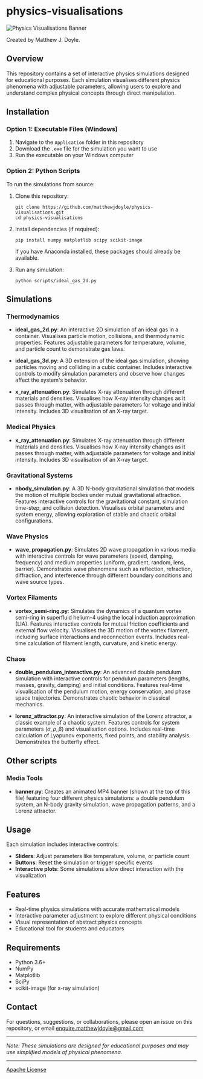 # physics-visualisations

![Physics Visualisations Banner](Banner_t.gif)

Created by Matthew J. Doyle.

## Overview

This repository contains a set of interactive physics simulations designed for educational purposes. Each simulation visualises different physics phenomena with adjustable parameters, allowing users to explore and understand complex physical concepts through direct manipulation.

## Installation

### Option 1: Executable Files (Windows)

1. Navigate to the `Application` folder in this repository
2. Download the `.exe` file for the simulation you want to use
3. Run the executable on your Windows computer

### Option 2: Python Scripts

To run the simulations from source:

1. Clone this repository:

   ```
   git clone https://github.com/matthewjdoyle/physics-visualisations.git
   cd physics-visualisations
   ```

2. Install dependencies (if required):

   ```
   pip install numpy matplotlib scipy scikit-image
   ```

   If you have Anaconda installed, these packages should already be available.

3. Run any simulation:
   ```
   python scripts/ideal_gas_2d.py
   ```

## Simulations

### Thermodynamics

- **ideal_gas_2d.py**: An interactive 2D simulation of an ideal gas in a container. Visualises particle motion, collisions, and thermodynamic properties. Features adjustable parameters for temperature, volume, and particle count to demonstrate gas laws.
- **ideal_gas_3d.py**: A 3D extension of the ideal gas simulation, showing particles moving and colliding in a cubic container. Includes interactive controls to modify simulation parameters and observe how changes affect the system's behavior.

- **x_ray_attenuation.py**: Simulates X-ray attenuation through different materials and densities. Visualises how X-ray intensity changes as it passes through matter, with adjustable parameters for voltage and initial intensity. Includes 3D visualisation of an X-ray target.

### Medical Physics

- **x_ray_attenuation.py**: Simulates X-ray attenuation through different materials and densities. Visualises how X-ray intensity changes as it passes through matter, with adjustable parameters for voltage and initial intensity. Includes 3D visualisation of an X-ray target.

### Gravitational Systems

- **nbody_simulation.py**: A 3D N-body gravitational simulation that models the motion of multiple bodies under mutual gravitational attraction. Features interactive controls for the gravitational constant, simulation time-step, and collision detection. Visualises orbital parameters and system energy, allowing exploration of stable and chaotic orbital configurations.

### Wave Physics

- **wave_propagation.py**: Simulates 2D wave propagation in various media with interactive controls for wave parameters (speed, damping, frequency) and medium properties (uniform, gradient, random, lens, barrier). Demonstrates wave phenomena such as reflection, refraction, diffraction, and interference through different boundary conditions and wave source types.

### Vortex Filaments

- **vortex_semi-ring.py**: Simulates the dynamics of a quantum vortex semi-ring in superfluid helium-4 using the local induction approximation (LIA). Features interactive controls for mutual friction coefficients and external flow velocity. Visualises the 3D motion of the vortex filament, including surface interactions and reconnection events. Includes real-time calculation of filament length, curvature, and kinetic energy.

### Chaos

- **double_pendulum_interactive.py**: An advanced double pendulum simulation with interactive controls for pendulum parameters (lengths, masses, gravity, damping) and initial conditions. Features real-time visualisation of the pendulum motion, energy conservation, and phase space trajectories. Demonstrates chaotic behavior in classical mechanics.

- **lorenz_attractor.py**: An interactive simulation of the Lorenz attractor, a classic example of a chaotic system. Features controls for system parameters $(\sigma, \rho, \beta)$ and visualisation options. Includes real-time calculation of Lyapunov exponents, fixed points, and stability analysis. Demonstrates the butterfly effect.

## Other scripts

### Media Tools

- **banner.py**: Creates an animated MP4 banner (shown at the top of this file) featuring four different physics simulations: a double pendulum system, an N-body gravity simulation, wave propagation patterns, and a Lorenz attractor.

## Usage

Each simulation includes interactive controls:

- **Sliders**: Adjust parameters like temperature, volume, or particle count
- **Buttons**: Reset the simulation or trigger specific events
- **Interactive plots**: Some simulations allow direct interaction with the visualization

## Features

- Real-time physics simulations with accurate mathematical models
- Interactive parameter adjustment to explore different physical conditions
- Visual representation of abstract physics concepts
- Educational tool for students and educators

## Requirements

- Python 3.6+
- NumPy
- Matplotlib
- SciPy
- scikit-image (for x-ray simulation)

## Contact

For questions, suggestions, or collaborations, please open an issue on this repository, or email enquire.matthewjdoyle@gmail.com

---

_Note: These simulations are designed for educational purposes and may use simplified models of physical phenomena._

---

[Apache License](LICENSE)
